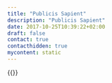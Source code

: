 ```yaml
---
title: "Publicis Sapient"
description: "Publicis Sapient"
date: 2017-10-25T10:39:22+02:00
draft: false
contact: true
contacthidden: true
mycontent: static
---
```

{{<partner-single
company="Publicis Sapient"
type="si"
website="https://www.publicissapient.com/"
countrycode="IN"
city="Bangalore"
description="As a digital business transformation partner of choice, we’ve spent nearly three decades utilising the disruptive power of technology and ingenuity to help digitally enable our clients' business in their pursuit of next.  We bring a startup mindset and agile methods to both established companies and the public sector to unlock value in ways that delight their customers and improve their operational effectiveness. Our approach to transformation is grounded in a view of both the company and the customers simultaneously, and a unique fusing of strategy and consulting, experience and engineering with an enduring culture of problem-solving creativity.In the space between next and now is how. And we believe that how you seize that space is everything."
siregion="na,latam,emea,emea,apac"
level="basic"
logo="//images.ctfassets.net/vpidbgnakfvf/1mbynhiOtHR5xKlc2IfIdR/9f9ed21a7e7be5cd2bd58be113c8999b/publicis_sapient_logo.xml">}}